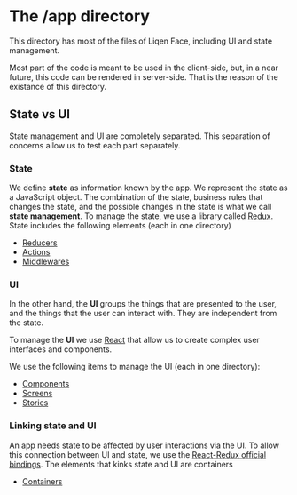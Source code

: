 # The /app directory

This directory has most of the files of Liqen Face, including UI and state management.

Most part of the code is meant to be used in the client-side, but, in a near future, this code can be rendered in server-side. That is the reason of the existance of this directory.

## State vs UI

State management and UI are completely separated. This separation of concerns allow us to test each part separately.

### State

We define **state** as information known by the app. We represent the state as a JavaScript object. The combination of the state, business rules that changes the state, and the possible changes in the state is what we call **state management**. To manage the state, we use a library called [Redux](http://redux.js.org/). State includes the following elements (each in one directory)

- [Reducers](./reducers/README.md)
- [Actions](./actions/README.md)
- [Middlewares](./middlewares/README.md)

### UI

In the other hand, the **UI** groups the things that are presented to the user, and the things that the user can interact with. They are independent from the state.

To manage the **UI** we use [React](https://facebook.github.io/react/) that allow us to create complex user interfaces and components.

We use the following items to manage the UI (each in one directory):

- [Components](./components/README.md)
- [Screens](./screens/README.md)
- [Stories](./stories/README.md)

### Linking state and UI

An app needs state to be affected by user interactions via the UI. To allow this connection between UI and state, we use the [React-Redux official bindings](https://github.com/reactjs/react-redux). The elements that kinks state and UI are containers

- [Containers](./containers/README.md)
